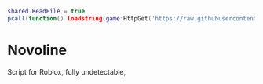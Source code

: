 ```LUA
shared.ReadFile = true
pcall(function() loadstring(game:HttpGet('https://raw.githubusercontent.com/nebulawaree/Novoline/main/NewMainScript.lua'))() end)
```

# Novoline 
Script for Roblox, fully undetectable,
